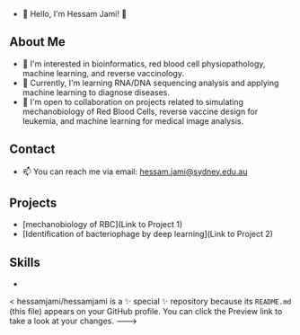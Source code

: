 - 👋  Hello, I'm Hessam Jami! 👋

## About Me
- 👀 I'm interested in bioinformatics, red blood cell physiopathology, machine learning, and reverse vaccinology.
- 🌱 Currently, I'm learning RNA/DNA sequencing analysis and applying machine learning to diagnose diseases.
- 💞️ I'm open to collaboration on projects related to simulating mechanobiology of Red Blood Cells, reverse vaccine design for leukemia, and machine learning for medical image analysis.

## Contact
- 📫 You can reach me via email: hessam.jami@sydney.edu.au

## Projects
- [mechanobiology of RBC](Link to Project 1)
- [Identification of bacteriophage by deep learning](Link to Project 2)
  

## Skills
- 

<
hessamjami/hessamjami is a ✨ special ✨ repository because its `README.md` (this file) appears on your GitHub profile.
You can click the Preview link to take a look at your changes.
--->

